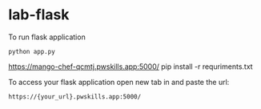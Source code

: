 # lab-flask

<!-- ![image](https://user-images.githubusercontent.com/115451707/196919992-edcfea8b-e3f6-4f35-9398-43be66b5622d.png) -->


To run flask application 

```
python app.py
```
https://mango-chef-qcmtj.pwskills.app:5000/
pip install -r requriments.txt


To access your flask application open new tab in and paste the url:
```
https://{your_url}.pwskills.app:5000/
```
